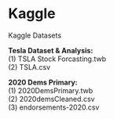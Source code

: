 # Kaggle
Kaggle Datasets

__Tesla Dataset & Analysis:__ <br />
(1) TSLA Stock Forcasting.twb <br />
(2) TSLA.csv

__2020 Dems Primary:__ <br />
(1) 2020DemsPrimary.twb <br />
(2) 2020demsCleaned.csv <br />
(3) endorsements-2020.csv


